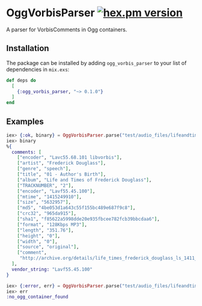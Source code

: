 # OggVorbisParser [![hex.pm version][hex-badge]][hex-url]

A parser for VorbisComments in Ogg containers.

## Installation

The package can be installed by adding `ogg_vorbis_parser` to your list of dependencies in `mix.exs`:

```elixir
def deps do
  [
    {:ogg_vorbis_parser, "~> 0.1.0"}
  ]
end
```

## Examples
  ```elixir
  iex> {:ok, binary} = OggVorbisParser.parse("test/audio_files/lifeandtimesoffrederickdouglass_01_douglass.ogg")
  iex> binary
  %{
    comments: [
      ["encoder", "Lavc55.68.101 libvorbis"],
      ["artist", "Frederick Douglass"],
      ["genre", "speech"],
      ["title", "01 - Author's Birth"],
      ["album", "Life and Times of Frederick Douglass"],
      ["TRACKNUMBER", "2"],
      ["encoder", "Lavf55.45.100"],
      ["mtime", "1415249910"],
      ["size", "5632957"],
      ["md5", "4be053d1a643c55f155bc489e687f9c8"],
      ["crc32", "965da915"],
      ["sha1", "f85622a5998dde20e935fbcee782fcb39bbcdaa6"],
      ["format", "128Kbps MP3"],
      ["length", "351.76"],
      ["height", "0"],
      ["width", "0"],
      ["source", "original"],
      ["comment",
       "http://archive.org/details/life_times_frederick_douglass_ls_1411_librivox"]
    ],
    vendor_string: "Lavf55.45.100"
  }

  iex> {:error, err} = OggVorbisParser.parse("test/audio_files/lifeandtimesoffrederickdouglass_01_douglass_128kb.mp3")
  iex> err
  :no_ogg_container_found
  ```

  [hex-url]: https://hex.pm/packages/ogg_vorbis_parser
  [hex-badge]: https://img.shields.io/hexpm/v/ogg_vorbis_parser.svg
